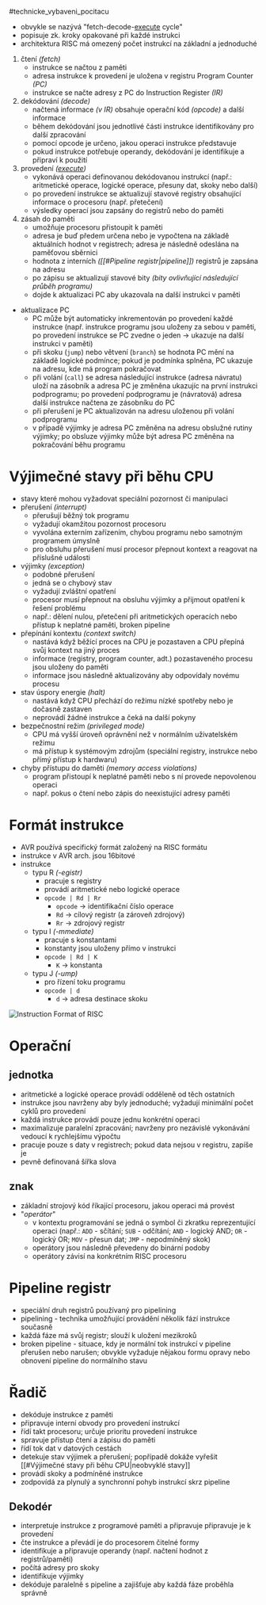#technicke_vybaveni_pocitacu 
* obvykle se nazývá "fetch-decode-[execute](https://www.youtube.com/watch?v=ESx_hy1n7HA) cycle"
* popisuje zk. kroky opakované při každé instrukci
* architektura RISC má omezený počet instrukcí na základní a jednoduché
1) čtení *(fetch)*
	* instrukce se načtou z paměti
	* adresa instrukce k provedení je uložena v registru Program Counter *(PC)*
	* instrukce se načte adresy z PC do Instruction Register *(IR)*
2) dekódování *(decode)*
	* načtená informace *(v IR)* obsahuje operační kód *(opcode)* a další informace
	* během dekódování jsou jednotlivé části instrukce identifikovány pro další zpracování
	* pomocí opcode je určeno, jakou operaci instrukce představuje
	* pokud instrukce potřebuje operandy, dekódování je identifikuje a připraví k použití
3) provedení *([execute](https://www.youtube.com/watch?v=ESx_hy1n7HA))*
	* vykonává operaci definovanou dekódovanou instrukcí (např.: aritmetické operace, logické operace, přesuny dat, skoky nebo další)
	* po provedení instrukce se aktualizují stavové registry obsahující informace o procesoru (např. přetečení)
	* výsledky operací jsou zapsány do registrů nebo do paměti
4) zásah do paměti
	* umožňuje procesoru přistoupit k paměti
	* adresa je buď předem určena nebo je vypočtena na základě aktuálních hodnot v registrech; adresa je následně odeslána na paměťovou sběrnici
	* hodnota z interních *([[#Pipeline registr|pipeline]])* registrů je zapsána na adresu
	* po zápisu se aktualizují stavové bity *(bity ovlivňující následující průběh programu)*
	* dojde k aktualizaci PC aby ukazovala na další instrukci v paměti
* aktualizace PC
	* PC může být automaticky inkrementován po provedení každé instrukce (např. instrukce programu jsou uloženy za sebou v paměti, po provedení instrukce se PC zvedne o jeden → ukazuje na další instrukci v paměti)
	* při skoku (`jump`) nebo větvení (`branch`) se hodnota PC mění na základě logické podmínce; pokud je podmínka splněna, PC ukazuje na adresu, kde má program pokračovat
	* při volání (`call`) se adresa následující instrukce (adresa návratu) uloží na zásobník a adresa PC je změněna ukazujíc na první instrukci podprogramu; po provedení podprogramu je (návratová) adresa další instrukce načtena ze zásobníku do PC
	* při přerušení je PC aktualizován na adresu uloženou při volání podprogramu
	* v případě výjimky je adresa PC změněna na adresu obslužné rutiny výjimky; po obsluze výjimky může být adresa PC změněna na pokračování běhu programu
# Výjimečné stavy při běhu CPU
* stavy které mohou vyžadovat speciální pozornost či manipulaci
* přerušení *(interrupt)*
	* přerušují běžný tok programu
	* vyžadují okamžitou pozornost procesoru
	* vyvolána externím zařízením, chybou programu nebo samotným programem úmyslně
	* pro obsluhu přerušení musí procesor přepnout kontext a reagovat na příslušné události
* výjimky *(exception)*
	* podobné přerušení
	* jedná se o chybový stav
	* vyžadují zvláštní opatření
	* procesor musí přepnout na obsluhu výjimky a přijmout opatření k řešení problému
	* např.: dělení nulou, přetečení při aritmetických operacích nebo přístup k neplatné paměti, broken pipeline
* přepínání kontextu *(context switch)*
	* nastává když běžící proces na CPU je pozastaven a CPU přepíná svůj kontext na jiný proces
	* informace (registry, program counter, adt.) pozastaveného procesu jsou uloženy do paměti
	* informace jsou následně aktualizovány aby odpovídaly novému procesu
* stav úspory energie *(halt)*
	* nastává když CPU přechází do režimu nízké spotřeby nebo je dočasně zastaven
	* neprovádí žádné instrukce a čeká na další pokyny
* bezpečnostní režim *(privileged mode)*
	* CPU má vyšší úroveň oprávnění než v normálním uživatelském režimu
	* má přístup k systémovým zdrojům (speciální registry, instrukce nebo přímý přístup k hardwaru)
* chyby přístupu do daměti *(memory access violations)*
	* program přistoupí k neplatné paměti nebo s ní provede nepovolenou operaci
	* např. pokus o čtení nebo zápis do neexistující adresy paměti
# Formát instrukce
* AVR používá specifický formát založený na RISC formátu
* instrukce v AVR arch. jsou 16bitové
* instrukce
	* typu R *(-egistr)*
		* pracuje s registry
		* provádí aritmetické nebo logické operace
		* `opcode | Rd | Rr`
			* `opcode` → identifikační číslo operace
			* `Rd` → cílový registr (a zároveň zdrojový)
			* `Rr` → zdrojový registr
	* typu I *(-mmediate)*
		* pracuje s konstantami
		* konstanty jsou uloženy přímo v instrukci
		* `opcode | Rd | K`
			* `K`  → konstanta
	* typu J *(-ump)*
		* pro řízení toku programu
		* `opcode | d`
			* `d` → adresa destinace skoku

![Instruction Format of RISC](https://external-content.duckduckgo.com/iu/?u=https%3A%2F%2Ftse2.mm.bing.net%2Fth%3Fid%3DOIP.IuwuxpM8SHz8ayVylTbtPwHaGO%26pid%3DApi&f=1&ipt=dceadc4fabacf92783c3696efdc116e935698c9284822c63c2f931e661793a29&ipo=images)
# Operační
## jednotka
* aritmetické a logické operace provádí odděleně od těch ostatních
* instrukce jsou navrženy aby byly jednoduché; vyžadují minimální počet cyklů pro provedení
* každá instrukce provádí pouze jednu konkrétní operaci
* maximalizuje paralelní zpracování; navrženy pro nezávislé vykonávání vedoucí k rychlejšímu výpočtu
* pracuje pouze s daty v registrech; pokud data nejsou v registru, zapíše je
* pevně definovaná šířka slova
## znak
* základní strojový kód říkající procesoru, jakou operaci má provést
* "*operátor*"
	* v kontextu programování se jedná o symbol či zkratku reprezentující operaci (např.: `ADD` - sčítání; `SUB` - odčítání; `AND` - logický AND; `OR` - logický OR; `MOV` - přesun dat; `JMP` - nepodmíněný skok)
	* operátory jsou následně převedeny do binární podoby
	* operátory závisí na konkrétním RISC procesoru
# Pipeline registr
* speciální druh registrů používaný pro pipelining
* pipelining - technika umožňující provádění několik fází instrukce současně
* každá fáze má svůj registr; slouží k uložení mezikroků
* broken pipeline - situace, kdy je normální tok instrukcí v pipeline přerušen nebo narušen; obvykle vyžaduje nějakou formu opravy nebo obnovení pipeline do normálního stavu
# Řadič
* dekóduje instrukce z paměti
* připravuje interní obvody pro provedení instrukcí
* řídí takt procesoru; určuje prioritu provedení instrukce
* spravuje přístup čtení a zápisu do paměti
* řídí tok dat v datových cestách
* detekuje stav výjimek a přerušení; popřípadě dokáže vyřešit [[#Výjimečné stavy při běhu CPU|neobvyklé stavy]]
* provádí skoky a podmíněné instrukce
* zodpovídá za plynulý a synchronní pohyb instrukcí skrz pipeline
## Dekodér
* interpretuje instrukce z programové paměti a připravuje připravuje je k provedení
* čte instrukce a převádí je do procesorem čitelné formy
* identifikuje a připravuje operandy (např. načtení hodnot z registrů/paměti)
* počítá adresy pro skoky
* identifikuje výjimky
* dekóduje paralelně s pipeline a zajišťuje aby každá fáze proběhla správně